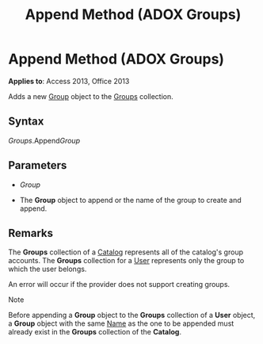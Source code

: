 ﻿---
title: Append Method (ADOX Groups)
TOCTitle: Append Method (ADOX Groups)
ms:assetid: c3245a24-55b8-3f3f-1c4a-43a119d84dc8
ms:mtpsurl: https://msdn.microsoft.com/library/JJ249954(v=office.15)
ms:contentKeyID: 48547567
ms.date: 09/18/2015
mtps_version: v=office.15
---

# Append Method (ADOX Groups)


**Applies to**: Access 2013, Office 2013



Adds a new [Group](group-object-adox.md) object to the [Groups](groups-collection-adox.md) collection.

## Syntax

*Groups*.Append*Group*

## Parameters

  - *Group*

  - The **Group** object to append or the name of the group to create and append.

## Remarks

The **Groups** collection of a [Catalog](catalog-object-adox.md) represents all of the catalog's group accounts. The **Groups** collection for a [User](user-object-adox.md) represents only the group to which the user belongs.

An error will occur if the provider does not support creating groups.


> [!NOTE]
> Before appending a **Group** object to the **Groups** collection of a **User** object, a **Group** object with the same [Name](name-property-adox.md) as the one to be appended must already exist in the **Groups** collection of the **Catalog**.


